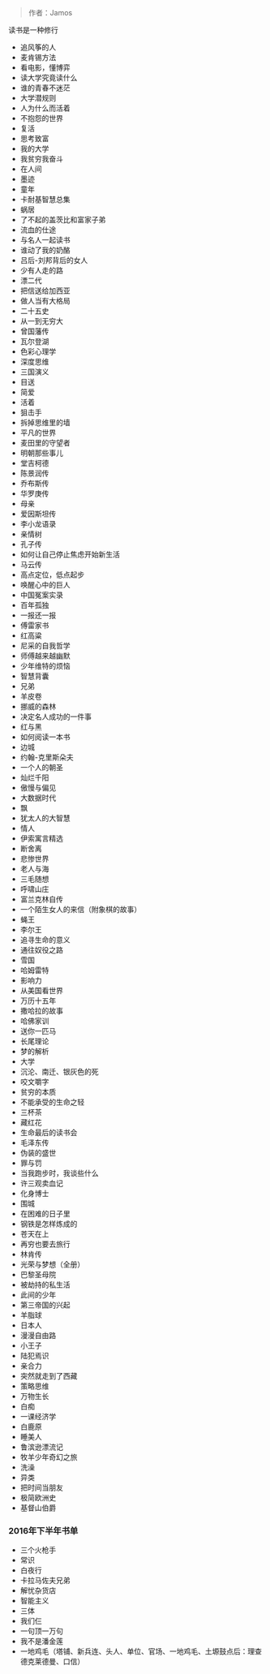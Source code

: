 > 作者：Jamos

读书是一种修行

* 追风筝的人
* 麦肯锡方法
* 看电影，懂博弈
* 读大学究竟读什么
* 谁的青春不迷茫
* 大学潜规则
* 人为什么而活着
* 不抱怨的世界
* 复活
* 思考致富
* 我的大学
* 我贫穷我奋斗
* 在人间
* 墨迹
* 童年
* 卡耐基智慧总集
* 蜗居
* 了不起的盖茨比和富家子弟
* 流血的仕途
* 与名人一起读书
* 谁动了我的奶酪
* 吕后-刘邦背后的女人
* 少有人走的路
* 漂二代
* 把信送给加西亚
* 做人当有大格局
* 二十五史
* 从一到无穷大
* 曾国藩传
* 瓦尔登湖
* 色彩心理学
* 深度思维
* 三国演义
* 目送
* 简爱
* 活着
* 狙击手
* 拆掉思维里的墙
* 平凡的世界
* 麦田里的守望者
* 明朝那些事儿
* 堂吉柯德
* 陈景润传
* 乔布斯传
* 华罗庚传
* 母亲
* 爱因斯坦传
* 李小龙语录
* 亲情树
* 孔子传
* 如何让自己停止焦虑开始新生活
* 马云传
* 高点定位，低点起步
* 唤醒心中的巨人
* 中国冤案实录
* 百年孤独
* 一报还一报
* 傅雷家书
* 红高粱
* 尼采的自我哲学
* 师傅越来越幽默
* 少年维特的烦恼
* 智慧背囊
* 兄弟
* 羊皮卷
* 挪威的森林
* 决定名人成功的一件事
* 红与黑
* 如何阅读一本书
* 边城
* 约翰-克里斯朵夫
* 一个人的朝圣
* 灿烂千阳
* 傲慢与偏见
* 大数据时代
* 飘
* 犹太人的大智慧
* 情人
* 伊索寓言精选
* 断舍离
* 悲惨世界
* 老人与海
* 三毛随想
* 呼啸山庄
* 富兰克林自传
* 一个陌生女人的来信（附象棋的故事）
* 蝇王
* 李尔王
* 追寻生命的意义
* 通往奴役之路
* 雪国
* 哈姆雷特
* 影响力
* 从美国看世界
* 万历十五年
* 撒哈拉的故事
* 哈佛家训
* 送你一匹马
* 长尾理论
* 梦的解析
* 大学
* 沉沦、南迁、银灰色的死
* 咬文嚼字
* 贫穷的本质
* 不能承受的生命之轻
* 三杯茶
* 藏红花
* 生命最后的读书会
* 毛泽东传
* 伪装的盛世
* 罪与罚
* 当我跑步时，我谈些什么
* 许三观卖血记
* 化身博士
* 围城
* 在困难的日子里
* 钢铁是怎样炼成的
* 苍天在上
* 再穷也要去旅行
* 林肯传
* 光荣与梦想（全册）
* 巴黎圣母院
* 被劫持的私生活
* 此间的少年
* 第三帝国的兴起
* 羊脂球
* 日本人
* 漫漫自由路
* 小王子
* 陆犯焉识
* 亲合力
* 突然就走到了西藏
* 策略思维
* 万物生长
* 白痴
* 一课经济学
* 白鹿原
* 睡美人
* 鲁滨逊漂流记
* 牧羊少年奇幻之旅
* 洗澡
* 异类
* 把时间当朋友
* 极简欧洲史
* 基督山伯爵

### 2016年下半年书单
* 三个火枪手
* 常识
* 白夜行
* 卡拉马佐夫兄弟
* 解忧杂货店
* 智能主义
* 三体
* 我们仨
* 一句顶一万句
* 我不是潘金莲
* 一地鸡毛（塔铺、新兵连、头人、单位、官场、一地鸡毛、土塬鼓点后：理查德克莱德曼、口信）